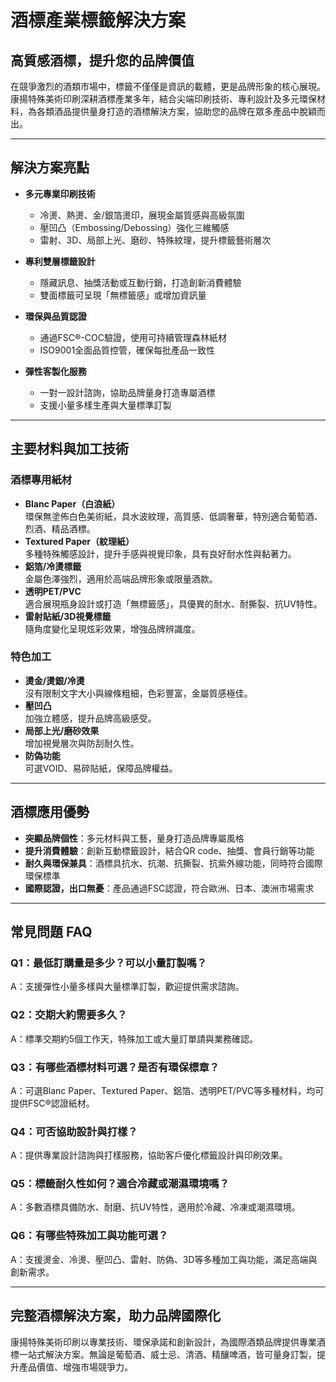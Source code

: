 # 酒標產業標籤解決方案

## 高質感酒標，提升您的品牌價值

在競爭激烈的酒類市場中，標籤不僅僅是資訊的載體，更是品牌形象的核心展現。康揚特殊美術印刷深耕酒標產業多年，結合尖端印刷技術、專利設計及多元環保材料，為各類酒品提供量身打造的酒標解決方案，協助您的品牌在眾多產品中脫穎而出。

---

## 解決方案亮點

- **多元專業印刷技術**  
  - 冷燙、熱燙、金/銀箔燙印，展現金屬質感與高級氛圍
  - 壓凹凸（Embossing/Debossing）強化三維觸感
  - 雷射、3D、局部上光、磨砂、特殊紋理，提升標籤藝術層次

- **專利雙層標籤設計**  
  - 隱藏訊息、抽獎活動或互動行銷，打造創新消費體驗
  - 雙面標籤可呈現「無標籤感」或增加資訊量

- **環保與品質認證**  
  - 通過FSC®-COC驗證，使用可持續管理森林紙材
  - ISO9001全面品質控管，確保每批產品一致性

- **彈性客製化服務**  
  - 一對一設計諮詢，協助品牌量身打造專屬酒標
  - 支援小量多樣生產與大量標準訂製

---

## 主要材料與加工技術

### 酒標專用紙材

- **Blanc Paper（白浪紙）**  
  環保無塗佈白色美術紙，具水波紋理，高質感、低調奢華，特別適合葡萄酒、烈酒、精品酒標。
- **Textured Paper（紋理紙）**  
  多種特殊觸感設計，提升手感與視覺印象，具有良好耐水性與黏著力。
- **鋁箔/冷燙標籤**  
  金屬色澤強烈，適用於高端品牌形象或限量酒款。
- **透明PET/PVC**  
  適合展現瓶身設計或打造「無標籤感」，具優異的耐水、耐撕裂、抗UV特性。
- **雷射貼紙/3D視覺標籤**  
  隨角度變化呈現炫彩效果，增強品牌辨識度。

### 特色加工

- **燙金/燙銀/冷燙**  
  沒有限制文字大小與線條粗細，色彩豐富，金屬質感極佳。
- **壓凹凸**  
  加強立體感，提升品牌高級感受。
- **局部上光/磨砂效果**  
  增加視覺層次與防刮耐久性。
- **防偽功能**  
  可選VOID、易碎貼紙，保障品牌權益。

---

## 酒標應用優勢

- **突顯品牌個性**：多元材料與工藝，量身打造品牌專屬風格
- **提升消費體驗**：創新互動標籤設計，結合QR code、抽獎、會員行銷等功能
- **耐久與環保兼具**：酒標具抗水、抗潮、抗撕裂、抗紫外線功能，同時符合國際環保標準
- **國際認證，出口無憂**：產品通過FSC認證，符合歐洲、日本、澳洲市場需求

---

## 常見問題 FAQ

### Q1：最低訂購量是多少？可以小量訂製嗎？
A：支援彈性小量多樣與大量標準訂製，歡迎提供需求諮詢。

### Q2：交期大約需要多久？
A：標準交期約5個工作天，特殊加工或大量訂單請與業務確認。

### Q3：有哪些酒標材料可選？是否有環保標章？
A：可選Blanc Paper、Textured Paper、鋁箔、透明PET/PVC等多種材料，均可提供FSC®認證紙材。

### Q4：可否協助設計與打樣？
A：提供專業設計諮詢與打樣服務，協助客戶優化標籤設計與印刷效果。

### Q5：標籤耐久性如何？適合冷藏或潮濕環境嗎？
A：多數酒標具備防水、耐磨、抗UV特性，適用於冷藏、冷凍或潮濕環境。

### Q6：有哪些特殊加工與功能可選？
A：支援燙金、冷燙、壓凹凸、雷射、防偽、3D等多種加工與功能，滿足高端與創新需求。

---

## 完整酒標解決方案，助力品牌國際化

康揚特殊美術印刷以專業技術、環保承諾和創新設計，為國際酒類品牌提供專業酒標一站式解決方案。無論是葡萄酒、威士忌、清酒、精釀啤酒，皆可量身訂製，提升產品價值、增強市場競爭力。